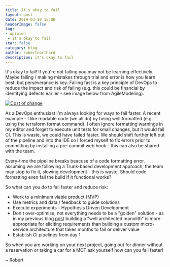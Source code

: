 ```yaml
---
title: It's okay to fail
layout: post
date: 2019-03-10 15:00
headerImage: false
tag:
- opinion
 - it's okay to fail
star: false
category: blog
author: robertnorthard
description: it's okay to fail
---
```


It's okay to fail! If you're not failing you may not be learning effectively. Maybe failing / making mistakes through trial and error is how you learn best, but perseverance is key. Failing fast is a key principle of DevOps to reduce the impact and risk of failing (e.g. this could be financial by identifying defects earlier - see image below from AgileModeling).

[![Cost of change](https://robertnorthard.com/assets/images/cost-of-change.jpg "Cost of Change")](http://www.agilemodeling.com/essays/costOfChange.htm)

As a DevOps enthusiast I'm always looking for ways to fail faster. A recent example - I like readable code (we all do) by being well formatted (e.g. using the terraform format command). I  often ignore formatting warnings in my editor and forget to execute unit tests for small changes, but it would fail CI. This is waste, we could have failed faster. We should shift further left out of the pipeline and into the IDE so I forced myself to fix errors prior to committing by installing a pre-commit web hook - this can also be shared with the team. 

Every-time the pipeline breaks beacuse of a code formatting error, assuming we are following a Trunk-based development approach, the team may stop to fix it, slowing development - this is waste. Should code formatting even fail the build if it functional works?

So what can you do to fail faster and reduce risk:
* Work to a minimum viable product (MVP) 
* Use metrics and data / feedback to guide solutions
* Execute experiments - Hypothesis Driven Development
* Don't over-optimise, not everything needs to be a "golden" solution - as in my previous blog [post](https://robertnorthard.com/devops-days-well-architected-monoliths-are-okay/) building a "well architected monolith" is more appropriate for eliciting requirements than building a custom micro-service architecture that takes months to fail or deliver value
* Establish CI pipelines from day 1

So when you are working on your next project, going out for dinner without a reservation or taking a car for a MOT ask yourself how can you fail faster!

~ Robert
